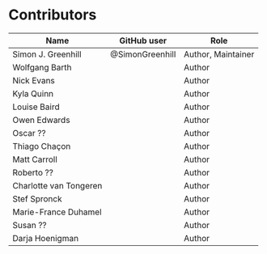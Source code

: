 # Contributors

Name                  | GitHub user               | Role
--------------------- | ------------------------- | --------------------
Simon J. Greenhill    | @SimonGreenhill           | Author, Maintainer
Wolfgang Barth        |                           | Author
Nick Evans            |                           | Author
Kyla Quinn            |                           | Author
Louise Baird          |                           | Author
Owen Edwards          |                           | Author
Oscar ??              |                           | Author
Thiago Chaçon         |                           | Author
Matt Carroll          |                           | Author
Roberto ??            |                           | Author
Charlotte van Tongeren|                           | Author
Stef Spronck          |                           | Author
Marie-France Duhamel  |                           | Author
Susan ??              |                           | Author
Darja Hoenigman       |                           | Author
